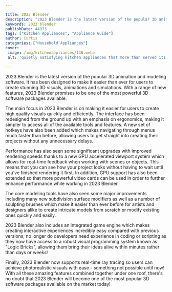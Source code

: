 ```yaml
---

title: 2023 Blender
description: "2023 Blender is the latest version of the popular 3D animation and modeling software. It has been designed to make it easier than ...see more"
keywords: 2023 blender
publishDate: 44973
tags: ["Kitchen Appliances", "Appliance Guide"]
author: Curtis
categories: ["Household Appliances"]
cover: 
 image: /img/kitchenappliances/136.webp
 alt: 'quietly satisfying kitchen appliances that more than served its purpose'

---
```


2023 Blender is the latest version of the popular 3D animation and modeling software. It has been designed to make it easier than ever for users to create stunning 3D visuals, animations and simulations. With a range of new features, 2023 Blender promises to be one of the most powerful 3D software packages available.

The main focus in 2023 Blender is on making it easier for users to create high quality visuals quickly and efficiently. The interface has been redesigned from the ground up with an emphasis on ergonomics, making it simpler to access all of the available tools and features. A new set of hotkeys have also been added which makes navigating through menus much faster than before, allowing users to get straight into creating their projects without any unnecessary delays.

Performance has also seen some significant upgrades with improved rendering speeds thanks to a new GPU accelerated viewport system which allows for real-time feedback when working with scenes or objects. This means that you can see how your project looks without having to wait until you’ve finished rendering it first. In addition, GPU support has also been extended so that more powerful video cards can be used in order to further enhance performance while working in 2023 Blender. 

The core modeling tools have also seen some major improvements including many new subdivision surface modifiers as well as a number of sculpting brushes which make it easier than ever before for artists and designers alike to create intricate models from scratch or modify existing ones quickly and easily. 

2023 Blender also includes an integrated game engine which makes creating interactive experiences incredibly easy compared with previous versions; no longer do developers need experience in coding or scripting as they now have access to a robust visual programming system known as "Logic Bricks", allowing them bring their ideas alive within minutes rather than days or weeks! 

 Finally, 2023 Blender now supports real-time ray tracing so users can achieve photorealistic visuals with ease - something not possible until now! With all these amazing features combined together under one roof, there's no doubt that 2023 Blender will become one of the most popular 3D software packages available on the market today!
